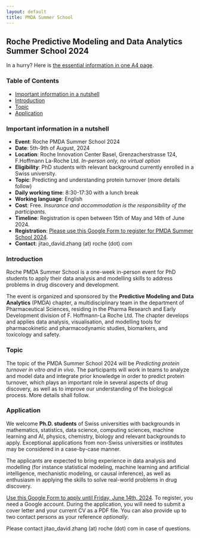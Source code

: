 ```yaml
---
layout: default
title: PMDA Summer School
---
```


## Roche Predictive Modeling and Data Analytics Summer School 2024

In a hurry? Here is <a href="assets/2024-3rd-Roche-PMDA-Summer-School-A4.pdf">the essential information in one A4 page</a>.

### Table of Contents

* [Important information in a nutshell](#important-information-in-a-nutshell)
* [Introduction](#introduction)
* [Topic](#topic)
* [Application](#application)

<!-- Created by https://github.com/ekalinin/github-markdown-toc -->

### Important information in a nutshell

* **Event**: Roche PMDA Summer School 2024
* **Date**: 5th-9th of August, 2024
* **Location**: Roche Innovation Center Basel, Grenzacherstrasse 124, F.Hoffmann La-Roche Ltd. *In-person only, no virtual option*
* **Eligibility**: PhD students with relevant background currently enrolled in a Swiss university.
* **Topic**: Predicting and understanding protein turnover (more details follow)
* **Daily working time**: 8:30-17:30 with a lunch break
* **Working language**: English
* **Cost**: Free. *Insurance and accommodation is the responsibility of the participants.*
* **Timeline**: Registration is open between 15th of May and 14th of June 2024.
* **Registration**: [Please use this Google Form to register for PMDA Summer School 2024](https://forms.gle/cdpyeTXkS7n2S1ZM6).
* **Contact**: jitao_david.zhang (at) roche (dot) com

### Introduction

Roche PMDA Summer School is a one-week in-person event for PhD students to apply their data analysis and modelling skills to address problems in drug discovery and development.

The event is organized and sponsored by the **Predictive Modeling and Data Analytics** (PMDA) chapter, a multidisciplinary team in the department of Pharmaceutical Sciences, residing in the Pharma Research and Early Development division of F. Hoffmann-La Roche Ltd. The chapter develops and applies data analysis, visualisation, and modelling tools for pharmacokinetic and pharmacodynamic studies, biomarkers, and toxicology and safety.

### Topic

The topic of the PMDA Summer School 2024 will be *Predicting protein turnover in vitro and in vivo*. The participants will work in teams to analyze and model data and integrate prior knowledge in order to predict protein turnover, which plays an important role in several aspects of drug discovery, as well as to improve our understanding of the biological process. More details shall follow.

### Application

We welcome **Ph.D. students** of Swiss universities with backgrounds in mathematics, statistics, data science, computing sciences, machine learning and AI, physics, chemistry, biology and relevant backgrounds to apply. Exceptional applications from non-Swiss universities or institutes may be considered in a case-by-case manner.

The applicants are expected to bring experience in data analysis and modelling (for instance statistical modeling, machine learning and artificial intelligence, mechanistic modeling, or causal inference), as well as enthusiasm in applying the skills to solve real-world problems in drug discovery.

[Use this Google Form to apply until Friday, June 14th, 2024](https://forms.gle/t3B5kqWj28d43HYs6). To register, you need a Google account. During the application, you will need to submit a cover letter and your current CV as a PDF file. You can also provide up to two contact persons as your reference *optionally*.

Please contact jitao_david.zhang (at) roche (dot) com in case of
questions.

